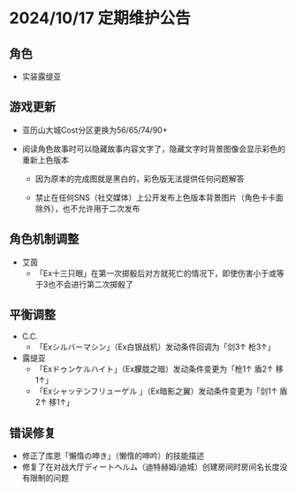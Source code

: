 # 2024/10/17 定期维护公告

## 角色

- 实装露缇亚

## 游戏更新

- 亚历山大城Cost分区更换为56/65/74/90+

- 阅读角色故事时可以隐藏故事内容文字了，隐藏文字时背景图像会显示彩色的重新上色版本

  - 因为原本的完成图就是黑白的，彩色版无法提供任何问题解答

  - 禁止在任何SNS（社交媒体）上公开发布上色版本背景图片（角色卡卡面除外），也不允许用于二次发布

## 角色机制调整

- 艾茵
  - 「Ex十三只眼」在第一次掷骰后对方就死亡的情况下，即使伤害小于或等于3也不会进行第二次掷骰了

## 平衡调整

- C.C.
  - 「Exシルバーマシン」（Ex白银战机）发动条件回调为「剑3↑ 枪3↑」
- 露缇亚
  - 「Exドゥンケルハイト」（Ex朦胧之暗）发动条件变更为「枪1↑ 盾2↑ 移1↑」
  - 「Exシャッテンフリューゲル 」（Ex暗影之翼）发动条件变更为「剑1↑ 盾2↑ 移1↑」

## 错误修复

- 修正了库恩「懶惰の呻き」（懒惰的呻吟）的技能描述
- 修复了在对战大厅ディートヘルム（迪特赫姆/迪城）创建房间时房间名长度没有限制的问题
